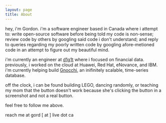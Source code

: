 ```yaml
---
layout: page
title: About
---
```


hey, i'm Gordon. i'm a software engineer based in Canada where i attempt to:
write open-source software before being told my code is non-sense; review code
by others by googling said code i don't understand; and reply to queries
regarding my poorly written code by googling afore-metioned code in an
attempt to figure out my beautiful mind.

i'm currently an engineer at [d1g1t](http://d1g1t.com) where i focused on
financial data. previously, i worked on the cloud at Huawei, Red Hat, eNovance,
and IBM. i'm currently helping build [Gnocchi](http://gnocchi.xyz), an
inifinitely scalable, time-series database.

off the clock, i can be found building LEGO, dancing randomly, or teaching my
mom that the button doesn't work because she's clicking the button in a
screenshot and not a real button.

feel free to follow me above.

reach me at gord [ at ] live dot ca
